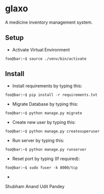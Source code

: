 # glaxo
A medicine inventory management system.


## Setup
- Activate Virtual Environment
```
foo@bar:~$ source ./venv/bin/activate
```


## Install

- Install requirements by typing this:
```
foo@bar:~$ pip install -r requirements.txt
```
- Migrate Database by typing this:
```
foo@bar:~$ python manage.py migrate
```
- Create new user by typing this:
```
foo@bar:~$ python manage.py createsuperuser
```
- Run server by typing this:
```
foo@bar:~$ python manage.py runserver
```
- Reset port by typing (If required):
```
foo@bar:~$ sudo fuser -k 8000/tcp
```
-
Shubham Anand 
Udit Pandey
